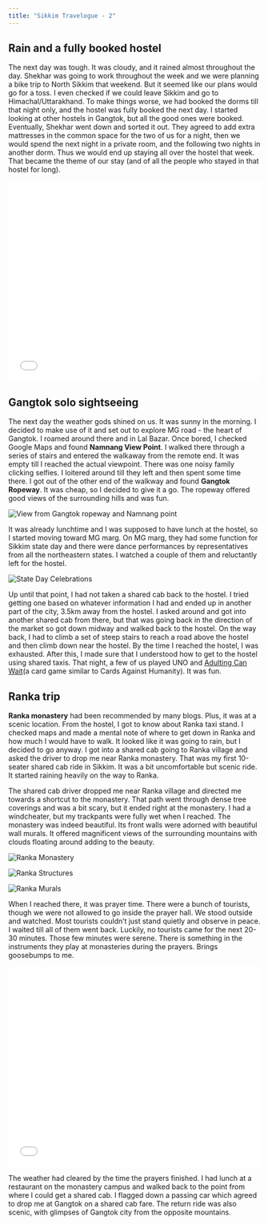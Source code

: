 ```yaml
---
title: "Sikkim Travelogue - 2"
---
```


## Rain and a fully booked hostel

The next day was tough. It was cloudy, and it rained almost throughout the day. Shekhar was going to work throughout the week and we were planning a bike trip to North Sikkim that weekend. But it seemed like our plans would go for a toss. I even checked if we could leave Sikkim and go to Himachal/Uttarakhand. To make things worse, we had booked the dorms till that night only, and the hostel was fully booked the next day. I started looking at other hostels in Gangtok, but all the good ones were booked. Eventually, Shekhar went down and sorted it out. They agreed to add extra mattresses in the common space for the two of us for a night, then we would spend the next night in a private room, and the following two nights in another dorm. Thus we would end up staying all over the hostel that week. That became the theme of our stay (and of all the people who stayed in that hostel for long).

<iframe width="100%" height="400" src="//www.youtube.com/embed/ECtRF6a7SPQ" frameborder="0" allowfullscreen></iframe>

## Gangtok solo sightseeing

The next day the weather gods shined on us. It was sunny in the morning. I decided to make use of it and set out to explore MG road - the heart of Gangtok. I roamed around there and in Lal Bazar. Once bored, I checked Google Maps and found **Namnang View Point**. I walked there through a series of stairs and entered the walkaway from the remote end. It was empty till I reached the actual viewpoint. There was one noisy family clicking selfies. I loitered around till they left and then spent some time there. I got out of the other end of the walkway and found **Gangtok Ropeway**. It was cheap, so I decided to give it a go. The ropeway offered good views of the surrounding hills and was fun. 

![View from Gangtok ropeway and Namnang point](/assets/images/posts/sikkim-travelogue/namnang-ropeway.jpg)

It was already lunchtime and I was supposed to have lunch at the hostel, so I started moving toward MG marg. On MG marg, they had some function for Sikkim state day and there were dance performances by representatives from all the northeastern states. I watched a couple of them and reluctantly left for the hostel. 

![State Day Celebrations](/assets/images/posts/sikkim-travelogue/state-day-celebrations.jpg)

Up until that point, I had not taken a shared cab back to the hostel. I tried getting one based on whatever information I had and ended up in another part of the city, 3.5km away from the hostel. I asked around and got into another shared cab from there, but that was going back in the direction of the market so got down midway and walked back to the hostel. On the way back, I had to climb a set of steep stairs to reach a road above the hostel and then climb down near the hostel. By the time I reached the hostel, I was exhausted. After this, I made sure that I understood how to get to the hostel using shared taxis. That night, a few of us played UNO and [Adulting Can Wait](https://happygames.in/products/adulting-can-wait-combo)(a card game similar to Cards Against Humanity). It was fun.

## Ranka trip

**Ranka monastery** had been recommended by many blogs. Plus, it was at a scenic location. From the hostel, I got to know about Ranka taxi stand. I checked maps and made a mental note of where to get down in Ranka and how much I would have to walk. It looked like it was going to rain, but I decided to go anyway. I got into a shared cab going to Ranka village and asked the driver to drop me near Ranka monastery. That was my first 10-seater shared cab ride in Sikkim. It was a bit uncomfortable but scenic ride. It started raining heavily on the way to Ranka. 

The shared cab driver dropped me near Ranka village and directed me towards a shortcut to the monastery. That path went through dense tree coverings and was a bit scary, but it ended right at the monastery. I had a windcheater, but my trackpants were fully wet when I reached. The monastery was indeed beautiful. Its front walls were adorned with beautiful wall murals. It offered magnificent views of the surrounding mountains with clouds floating around adding to the beauty.  

![Ranka Monastery](/assets/images/posts/sikkim-travelogue/ranka-monastery.jpg)

![Ranka Structures](/assets/images/posts/sikkim-travelogue/ranka-structures.jpg)

![Ranka Murals](/assets/images/posts/sikkim-travelogue/ranka-murals.jpg)

When I reached there, it was prayer time. There were a bunch of tourists, though we were not allowed to go inside the prayer hall. We stood outside and watched. Most tourists couldn’t just stand quietly and observe in peace. I waited till all of them went back. Luckily, no tourists came for the next 20-30 minutes. Those few minutes were serene. There is something in the instruments they play at monasteries during the prayers. Brings goosebumps to me.

<iframe width="100%" height="400" src="//www.youtube.com/embed/v_JHWMfTDXQ" frameborder="0" allowfullscreen></iframe>

The weather had cleared by the time the prayers finished. I had lunch at a restaurant on the monastery campus and walked back to the point from where I could get a shared cab. I flagged down a passing car which agreed to drop me at Gangtok on a shared cab fare. The return ride was also scenic, with glimpses of Gangtok city from the opposite mountains.